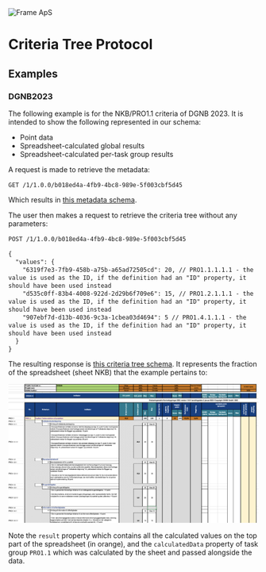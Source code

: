 <img alt="Frame ApS" src="https://openframe-public.s3.eu-west-1.amazonaws.com/assets/logo-text-google-admin.png" width="200" />

# Criteria Tree Protocol

## Examples
### DGNB2023
The following example is for the NKB/PRO1.1 criteria of DGNB 2023. It is intended to show the following represented
in our schema:
- Point data
- Spreadsheet-calculated global results
- Spreadsheet-calculated per-task group results

A request is made to retrieve the metadata:
```
GET /1/1.0.0/b018ed4a-4fb9-4bc8-989e-5f003cbf5d45
```

Which results in [this metadata schema](metadata.json).

The user then makes a request to retrieve the criteria tree without any parameters:

```
POST /1/1.0.0/b018ed4a-4fb9-4bc8-989e-5f003cbf5d45
```
```json5
{
  "values": {
    "6319f7e3-7fb9-458b-a75b-a65ad72505cd": 20, // PRO1.1.1.1.1 - the value is used as the ID, if the definition had an "ID" property, it should have been used instead
    "d535c0ff-83b4-4008-922d-2d29b6f709e6": 15, // PRO1.2.1.1.1 - the value is used as the ID, if the definition had an "ID" property, it should have been used instead
    "907ebf7d-d13b-4036-9c3a-1cbea03d4694": 5 // PRO1.4.1.1.1 - the value is used as the ID, if the definition had an "ID" property, it should have been used instead
  }
}
```

The resulting response is [this criteria tree schema](criteria-tree.json). It represents
the fraction of the spreadsheet (sheet NKB) that the example pertains to:

![Fraction of the document the example pertains to](fraction-screenshot.png)

Note the `result` property which contains all the calculated values on the top part of the spreadsheet
(in orange), and the `calculatedData` property of task group `PRO1.1` which was calculated by the sheet
and passed alongside the data.
